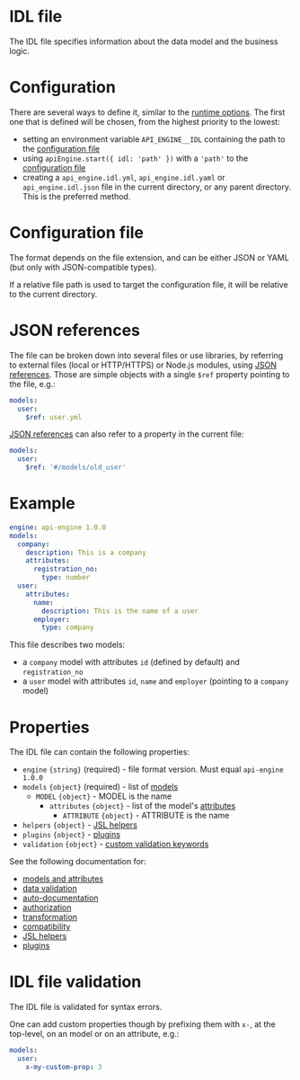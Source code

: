 # IDL file

The IDL file specifies information about the data model and the business logic.

# Configuration

There are several ways to define it, similar to the
[runtime options](runtime.md#configuration).
The first one that is defined will be chosen, from the highest priority
to the lowest:
  - setting an environment variable `API_ENGINE__IDL` containing the path to
    the [configuration file](#configuration-file)
  - using `apiEngine.start({ idl: 'path' })` with a `'path'` to
    the [configuration file](#configuration-file)
  - creating a `api_engine.idl.yml`, `api_engine.idl.yaml` or
    `api_engine.idl.json` file in the current directory, or any parent
    directory. This is the preferred method.

# Configuration file

The format depends on the file extension, and can be either JSON or YAML
(but only with JSON-compatible types).

If a relative file path is used to target the configuration file, it will be
relative to the current directory.

# JSON references

The file can be broken down into several files or use libraries,
by referring to external files (local or HTTP/HTTPS) or Node.js modules, using
[JSON references](https://tools.ietf.org/html/draft-pbryan-zyp-json-ref-03).
Those are simple objects with a single `$ref` property pointing to the file,
e.g.:

```yml
models:
  user:
    $ref: user.yml
```

[JSON references](https://tools.ietf.org/html/draft-pbryan-zyp-json-ref-03)
can also refer to a property in the current file:

```yml
models:
  user:
    $ref: '#/models/old_user'
```
# Example

```yml
engine: api-engine 1.0.0
models:
  company:
    description: This is a company
    attributes:
      registration_no:
        type: number
  user:
    attributes:
      name:
        description: This is the name of a user
      employer:
        type: company
```

This file describes two models:
  - a `company` model with attributes `id` (defined by default)
    and `registration_no`
  - a `user` model with attributes `id`, `name` and `employer`
    (pointing to a `company` model)

# Properties

The IDL file can contain the following properties:
  - `engine` `{string}` (required) - file format version.
    Must equal `api-engine 1.0.0`
  - `models` `{object}` (required) - list of [models](models.md#models)
    - `MODEL` `{object}` - MODEL is the name
      - `attributes` `{object}` - list of the model's
        [attributes](models.md#attributes)
        - `ATTRIBUTE` `{object}` - ATTRIBUTE is the name
  - `helpers` `{object}` - [JSL helpers](jsl.md#jsl-helpers)
  - `plugins` `{object}` - [plugins](plugins.md)
  - `validation` `{object}` -
    [custom validation keywords](validation.md#custom-validation)

See the following documentation for:
  - [models and attributes](models.md)
  - [data validation](validation.md)
  - [auto-documentation](autodocumentation.md)
  - [authorization](authorization.md)
  - [transformation](transformation.md)
  - [compatibility](compatibility.md)
  - [JSL helpers](jsl.md#jsl-helpers)
  - [plugins](plugins.md)

# IDL file validation

The IDL file is validated for syntax errors.

One can add custom properties though by prefixing them with `x-`, at the
top-level, on an model or on an attribute, e.g.:

```yml
models:
  user:
    x-my-custom-prop: 3
```

